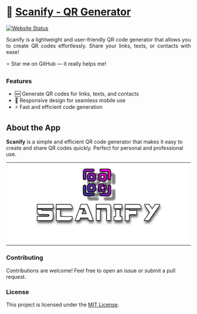 # 📱 [Scanify - QR Generator](https://scanifynow.netlify.app/) 

[![Website Status](https://img.shields.io/badge/Website%20Status-Online-green)](https://scanifynow.netlify.app/)

<p align="justify">Scanify is a lightweight and user-friendly QR code generator that allows you to create QR codes effortlessly. Share your links, texts, or contacts with ease!</p>
<p>⭐ Star me on GitHub — it really helps me!</p>

### Features
- 🆕 Generate QR codes for links, texts, and contacts
- 📱 Responsive design for seamless mobile use
- ⚡ Fast and efficient code generation

## About the App
**Scanify** is a simple and efficient QR code generator that makes it easy to create and share QR codes quickly. Perfect for personal and professional use.

<div align="left"><table><tr></tr><tr><td>
<img src="https://raw.githubusercontent.com/fr0st-iwnl/assets/main/thumbnails/scanify.png"/></tr></table></div>

### Contributing
Contributions are welcome! Feel free to open an issue or submit a pull request.

### License
This project is licensed under the [MIT License](LICENSE).
